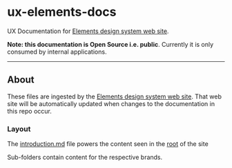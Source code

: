 # ux-elements-docs

UX Documentation for [Elements design system web site](https://frontend-design-system.dev.private.springernature.io).

**Note: this documentation is Open Source i.e. public**. Currently it is only consumed by internal applications.

-----

## About

These files are ingested by the [Elements design system web site](https://frontend-design-system.dev.private.springernature.io). That web site will be automatically updated when changes to the documentation in this repo occur.

### Layout

The [introduction.md](introduction.md) file powers the content seen in the [root](https://frontend-design-system.dev.private.springernature.io) of the site

Sub-folders contain content for the respective brands.
